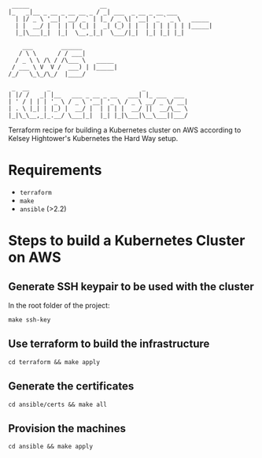 ```
 _____                    __                              
|_   _|__ _ __ _ __ __ _ / _| ___  _ __ _ __ ___          
  | |/ _ \ '__| '__/ _` | |_ / _ \| '__| '_ ` _ \   _____ 
  | |  __/ |  | | | (_| |  _| (_) | |  | | | | | | |_____|
  |_|\___|_|  |_|  \__,_|_|  \___/|_|  |_| |_| |_|        
                                                          
    ___        ______          
   / \ \      / / ___|         
  / _ \ \ /\ / /\___ \   _____ 
 / ___ \ V  V /  ___) | |_____|
/_/   \_\_/\_/  |____/         
                               
 _  __     _                          _            
| |/ /   _| |__   ___ _ __ _ __   ___| |_ ___  ___ 
| ' / | | | '_ \ / _ \ '__| '_ \ / _ \ __/ _ \/ __|
| . \ |_| | |_) |  __/ |  | | | |  __/ ||  __/\__ \
|_|\_\__,_|_.__/ \___|_|  |_| |_|\___|\__\___||___/
```

Terraform recipe for building a Kubernetes cluster on AWS according to Kelsey Hightower's Kubernetes the Hard Way setup.

Requirements
============

* `terraform`
* `make`
* `ansible` (>2.2)

Steps to build a Kubernetes Cluster on AWS
==========================================

Generate SSH keypair to be used with the cluster
------------------------------------------------

In the root folder of the project:

    make ssh-key

Use terraform to build the infrastructure
-----------------------------------------

    cd terraform && make apply

Generate the certificates
-------------------------

    cd ansible/certs && make all

Provision the machines
----------------------

    cd ansible && make apply

